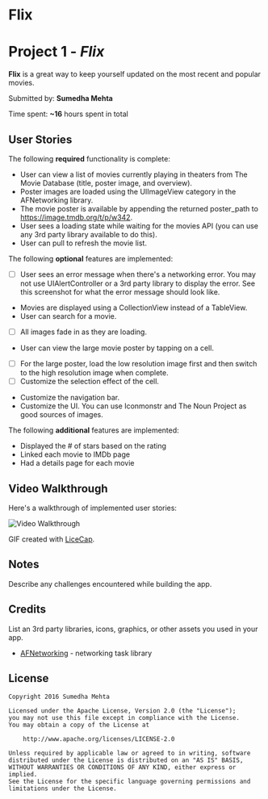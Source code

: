 # Flix

# Project 1 - *Flix*

**Flix** is a great way to keep yourself updated on the most recent and popular movies.

Submitted by: **Sumedha Mehta**

Time spent: **~16** hours spent in total

## User Stories

The following **required** functionality is complete:

*  User can view a list of movies currently playing in theaters from The Movie Database (title, poster image, and overview).
*  Poster images are loaded using the UIImageView category in the AFNetworking library.
*  The movie poster is available by appending the returned poster_path to https://image.tmdb.org/t/p/w342.
*  User sees a loading state while waiting for the movies API (you can use any 3rd party library available to do this).
*  User can pull to refresh the movie list.

The following **optional** features are implemented:
* [ ] User sees an error message when there's a networking error. You may not use UIAlertController or a 3rd party library to display the error. See this screenshot for what the error message should look like.
*  Movies are displayed using a CollectionView instead of a TableView.
*  User can search for a movie.
* [ ] All images fade in as they are loading.
*  User can view the large movie poster by tapping on a cell.
* [ ] For the large poster, load the low resolution image first and then switch to the high resolution image when complete.
* [ ] Customize the selection effect of the cell.
*  Customize the navigation bar.
*  Customize the UI. You can use Iconmonstr and The Noun Project as good sources of images.

The following **additional** features are implemented:

-  Displayed the # of stars based on the rating
-  Linked each movie to IMDb page
-  Had a details page for each movie

## Video Walkthrough

Here's a walkthrough of implemented user stories:

<img src='http://i.imgur.com/huYIgE0.gif' title='Video Walkthrough' width='' alt='Video Walkthrough' />

GIF created with [LiceCap](http://www.cockos.com/licecap/).

## Notes

Describe any challenges encountered while building the app.

## Credits

List an 3rd party libraries, icons, graphics, or other assets you used in your app.

- [AFNetworking](https://github.com/AFNetworking/AFNetworking) - networking task library

## License

    Copyright 2016 Sumedha Mehta

    Licensed under the Apache License, Version 2.0 (the "License");
    you may not use this file except in compliance with the License.
    You may obtain a copy of the License at

        http://www.apache.org/licenses/LICENSE-2.0

    Unless required by applicable law or agreed to in writing, software
    distributed under the License is distributed on an "AS IS" BASIS,
    WITHOUT WARRANTIES OR CONDITIONS OF ANY KIND, either express or implied.
    See the License for the specific language governing permissions and
    limitations under the License.
